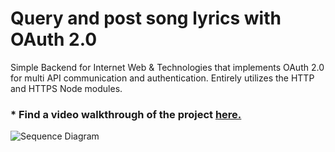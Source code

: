 # Query and post song lyrics with OAuth 2.0
Simple Backend for Internet Web &amp; Technologies that implements OAuth 2.0 for multi API communication and authentication. Entirely utilizes the HTTP and HTTPS Node modules.

### * Find a video walkthrough of the project [here.](https://youtu.be/W5jRcA1kydk)

![Sequence Diagram](https://i.ibb.co/5LYN2h8/sequencediagram.png)


